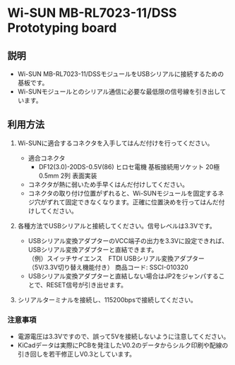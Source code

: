 # Wi-SUN MB-RL7023-11/DSS Prototyping board

## 説明
- Wi-SUN MB-RL7023-11/DSSモジュールをUSBシリアルに接続するための基板です。
- Wi-SUNモジュールとのシリアル通信に必要な最低限の信号線を引き出しています。


## 利用方法
1. Wi-SUNに適合するコネクタを入手してはんだ付けを行ってください。
    - 適合コネクタ  
        - DF12(3.0)-20DS-0.5V(86) ヒロセ電機 基板接続用ソケット 20極 0.5mm 2列 表面実装
    - コネクタが熱に弱いため手早くはんだ付けしてください。
    - コネクタの取り付け位置がずれると、Wi-SUNモジュールを固定するネジ穴がずれて固定できなくなります。正確に位置決めを行ってはんだ付けしてください。

1. 各種方法でUSBシリアルと接続してください。信号レベルは3.3Vです。
    - USBシリアル変換アダプターのVCC端子の出力を3.3Vに設定できれば、USBシリアル変換アダプターと直結できます。  
    （例）スイッチサイエンス　FTDI USBシリアル変換アダプター（5V/3.3V切り替え機能付き） 商品コード: SSCI-010320
    - USBシリアル変換アダプターと直結しない場合はJP2をジャンパすることで、RESET信号が引き出せます。

1. シリアルターミナルを接続し、115200bpsで接続してください。

### 注意事項
- 電源電圧は3.3Vですので、誤って5Vを接続しないように注意してください。
- KiCadデータは実際にPCBを発注したV0.2のデータからシルク印刷や配線の引き回しを若干修正しV0.3としています。
